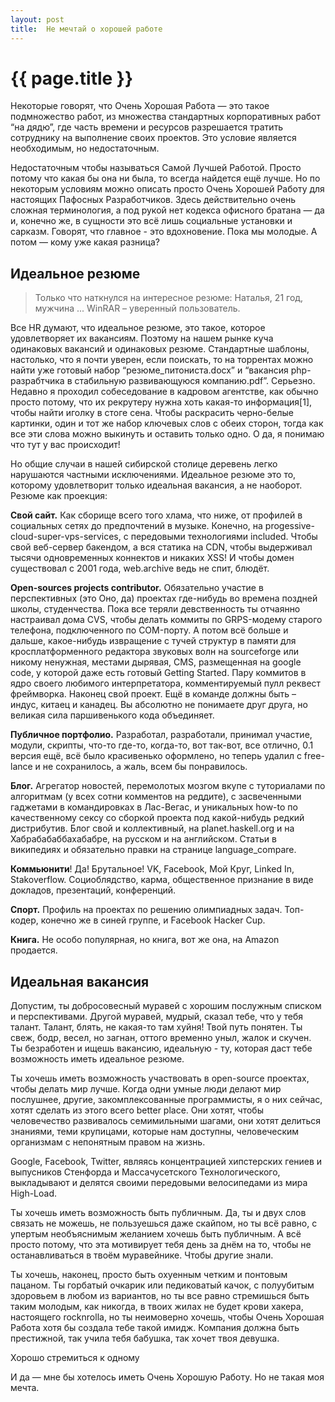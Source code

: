 ```yaml
---
layout: post
title:  Не мечтай о хорошей работе
---
```

# {{ page.title }}

Некоторые говорят, что Очень Хорошая Работа — это такое подмножество работ, из множества стандартных корпоративных работ “на дядю”, где часть времени и ресурсов разрешается тратить сотруднику на выполнение своих проектов. Это условие является необходимым, но недостаточным. 

Недостаточным чтобы называться Самой Лучшей Работой. Просто потому что какая бы она ни была, то всегда найдется ещё лучше. Но по некоторым условиям можно описать просто Очень Хорошей Работу для настоящих Пафосных Разработчиков. Здесь действительно очень сложная терминология, а под рукой нет кодекса офисного братана  — да и, конечно же, в сущности это всё лишь социальные установки и сарказм. Говорят, что главное - это вдохновение. Пока мы молодые. А потом — кому уже какая разница?

## Идеальное резюме 

> Только что наткнулся на интересное резюме:
> Наталья, 21 год, мужчина
> ...
> WinRAR – уверенный пользователь.

Все HR думают, что идеальное резюме, это такое, которое удовлетворяет их вакансиям. Поэтому на нашем рынке куча одинаковых вакансий и одинаковых резюме. Стандартные шаблоны, настолько, что я почти уверен, если поискать, то на торрентах можно найти уже готовый набор “резюме_питониста.docx” и “вакансия php-разрабтчика в стабильную развивающуюся компанию.pdf”. Серьезно. Недавно я проходил собеседование в кадровом агентстве, как обычно просто потому, что их рекрутеру нужна хоть какая-то информация[1], чтобы найти иголку в стоге сена. Чтобы раскрасить черно-белые картинки, один и тот же набор ключевых слов с обеих сторон, тогда как все эти слова можно выкинуть и оставить только одно. О да, я понимаю что тут у вас происходит! 

Но общие случаи в нашей сибирской столице деревень легко нарушаются частными исключениями. Идеальное резюме это то, которому удовлетворит только идеальная вакансия, а не наоборот. Резюме как проекция:

**Свой сайт.** Как сборище всего того хлама, что ниже, от профилей в социальных сетях до предпочтений в музыке. Конечно, на progessive-cloud-super-vps-services, с передовыми технологиями included. Чтобы свой веб-сервер бакендом, а вся статика на CDN, чтобы выдерживал тысячи одновременных коннектов и никаких XSS! И чтобы домен существовал с 2001 года, web.arсhive ведь не спит, блюдёт.

**Open-sources projects contributor.** Обязательно участие в перспективных (это Оно, да) проектах где-нибудь во времена поздней школы, студенчества. Пока все теряли девственность ты отчаянно настраивал дома CVS, чтобы делать коммиты по GRPS-модему старого телефона, подключенного по COM-порту. А потом всё больше и дальше, какое-нибудь извращение с тучей структур в памяти для кросплатформенного редактора звуковых волн на sourceforge или никому ненужная, местами дырявая, CMS, размещенная на google code, у которой даже есть готовый Getting Started. Пару коммитов в ядро своего любимого интерпретатора, комментируемый пулл реквест фреймворка. Наконец свой проект. Ещё в команде должны быть – индус, китаец и канадец. Вы абсолютно не понимаете друг друга, но великая сила паршивенького кода объединяет.

**Публичное портфолио.** Разработал, разработали, принимал участие, модули, скрипты, что-то где-то, когда-то, вот так-вот, все отлично, 0.1 версия ещё, всё было красивенько оформлено, но теперь удалил с free-lance и не сохранилось, а жаль, всем бы понравилось.

**Блог.** Агрегатор новостей, перемолотых мозгом вкупе с туториалами по алгоритмам (у всех сотни комментов на реддите), с засвеченными гаджетами в командировках в Лас-Вегас, и уникальных how-to по качественному сексу со сборкой проекта под какой-нибудь редкий дистрибутив. Блог свой и коллективный, на planet.haskell.org и на Хабрабабаббахабабре, на русском и на английском. Статьи в википедиях и обязательно правки на странице language_compare.

**Коммьюнити**! Да! Брутальное! VK, Facebook, Мой Круг, Linked In, Stakoverflow. Социоблядство, карма, общественное признание в виде докладов, презентаций, конференций. 

**Спорт.** Профиль на проектах по решению олимпиадных задач. Топ-кодер, конечно же в синей группе, и Facebook Hacker Cup.

**Книга.** Не особо популярная, но книга, вот же она, на Amazon продается. 

## Идеальная вакансия ##

Допустим, ты добросовесный муравей с хорошим послужным списком и перспективами. Другой муравей, мудрый, сказал тебе, что у тебя талант. Талант, блять, не какая-то там хуйня! Твой путь понятен. Ты свеж, бодр, весел, но загнан, оттого временно уныл, жалок и скучен. Ты безработен и ищешь вакансию, идеальную - ту, которая даст тебе возможность иметь идеальное резюме.

Ты хочешь иметь возможность участвовать в open-source проектах, чтобы делать мир лучше. Когда одни умные люди делают мир послушнее, другие, закомплексованные программисты, я о них сейчас, хотят сделать из этого всего better place. Они хотят, чтобы человечество развивалось семимильными шагами, они хотят делиться знаниями, теми крупицами, которые нам доступны, человеческим организмам с непонятным правом на жизнь. 

Google, Facebook, Twitter, являясь концентрацией хипстерских гениев и выпусников Стенфорда и Массачусетского Технологического, выкладывают и делятся своими передовыми велосипедами из мира High-Load.

Ты хочешь иметь возможность быть публичным. Да, ты и двух слов связать не можешь, не пользуешься даже скайпом, но ты всё равно, с упертым необъяснимым желанием хочешь быть публичным. А всё просто потому, что эта мотивирует тебя день за днём на то, чтобы не останавливаться в твоём муравейнике. Чтобы другие знали. 

Ты хочешь, наконец, просто быть охуенным четким и понтовым пацаном. Ты горбатый очкарик или педиковатый качок, с полуубитым здоровьем в любом из вариантов, но ты все равно стремишься быть таким молодым, как никогда, в твоих жилах  не будет крови хакера, настоящего rocknrolla, но ты неимоверно хочешь, чтобы Очень Хорошая Работа хотя бы создала тебе такой имидж. Компания должна быть престижной, так учила тебя бабушка, так хочет твоя девушка.

Хорошо стремиться к одному

И да — мне бы хотелось иметь Очень Хорошую Работу. Но не такая моя мечта.
